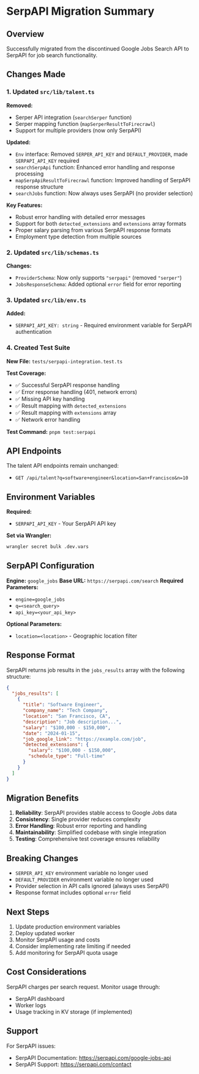# SerpAPI Migration Summary

## Overview

Successfully migrated from the discontinued Google Jobs Search API to SerpAPI for job search functionality.

## Changes Made

### 1. Updated `src/lib/talent.ts`

**Removed:**

- Serper API integration (`searchSerper` function)
- Serper mapping function (`mapSerperResultToFirecrawl`)
- Support for multiple providers (now only SerpAPI)

**Updated:**

- `Env` interface: Removed `SERPER_API_KEY` and `DEFAULT_PROVIDER`, made `SERPAPI_API_KEY` required
- `searchSerpApi` function: Enhanced error handling and response processing
- `mapSerpApiResultToFirecrawl` function: Improved handling of SerpAPI response structure
- `searchJobs` function: Now always uses SerpAPI (no provider selection)

**Key Features:**

- Robust error handling with detailed error messages
- Support for both `detected_extensions` and `extensions` array formats
- Proper salary parsing from various SerpAPI response formats
- Employment type detection from multiple sources

### 2. Updated `src/lib/schemas.ts`

**Changes:**

- `ProviderSchema`: Now only supports `"serpapi"` (removed `"serper"`)
- `JobsResponseSchema`: Added optional `error` field for error reporting

### 3. Updated `src/lib/env.ts`

**Added:**

- `SERPAPI_API_KEY: string` - Required environment variable for SerpAPI authentication

### 4. Created Test Suite

**New File:** `tests/serpapi-integration.test.ts`

**Test Coverage:**

- ✅ Successful SerpAPI response handling
- ✅ Error response handling (401, network errors)
- ✅ Missing API key handling
- ✅ Result mapping with `detected_extensions`
- ✅ Result mapping with `extensions` array
- ✅ Network error handling

**Test Command:** `pnpm test:serpapi`

## API Endpoints

The talent API endpoints remain unchanged:

- `GET /api/talent?q=software+engineer&location=San+Francisco&n=10`

## Environment Variables

**Required:**

- `SERPAPI_API_KEY` - Your SerpAPI API key

**Set via Wrangler:**

```bash
wrangler secret bulk .dev.vars
```

## SerpAPI Configuration

**Engine:** `google_jobs`
**Base URL:** `https://serpapi.com/search`
**Required Parameters:**

- `engine=google_jobs`
- `q=<search_query>`
- `api_key=<your_api_key>`

**Optional Parameters:**

- `location=<location>` - Geographic location filter

## Response Format

SerpAPI returns job results in the `jobs_results` array with the following structure:

```json
{
  "jobs_results": [
    {
      "title": "Software Engineer",
      "company_name": "Tech Company",
      "location": "San Francisco, CA",
      "description": "Job description...",
      "salary": "$100,000 - $150,000",
      "date": "2024-01-15",
      "job_google_link": "https://example.com/job",
      "detected_extensions": {
        "salary": "$100,000 - $150,000",
        "schedule_type": "Full-time"
      }
    }
  ]
}
```

## Migration Benefits

1. **Reliability**: SerpAPI provides stable access to Google Jobs data
2. **Consistency**: Single provider reduces complexity
3. **Error Handling**: Robust error reporting and handling
4. **Maintainability**: Simplified codebase with single integration
5. **Testing**: Comprehensive test coverage ensures reliability

## Breaking Changes

- `SERPER_API_KEY` environment variable no longer used
- `DEFAULT_PROVIDER` environment variable no longer used
- Provider selection in API calls ignored (always uses SerpAPI)
- Response format includes optional `error` field

## Next Steps

1. Update production environment variables
2. Deploy updated worker
3. Monitor SerpAPI usage and costs
4. Consider implementing rate limiting if needed
5. Add monitoring for SerpAPI quota usage

## Cost Considerations

SerpAPI charges per search request. Monitor usage through:

- SerpAPI dashboard
- Worker logs
- Usage tracking in KV storage (if implemented)

## Support

For SerpAPI issues:

- SerpAPI Documentation: https://serpapi.com/google-jobs-api
- SerpAPI Support: https://serpapi.com/contact
